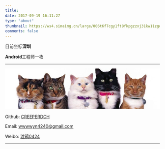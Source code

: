 ```yaml
---
title: 
date: 2017-09-19 16:11:27
type: "about"
thumbnail: https://ws4.sinaimg.cn/large/006tKfTcgy1ft8fkpgzzxj31kw11zgqm.jpg
comments: false
---
```








目前坐标**深圳**

**Android**工程师一枚



---

![](./img/cat.jpg)



Github: [CREEPERDCH](https://github.com/CREEPERDCH)

Email: [wwwwyn4240@gmail.com](wwwwyn4240@gmail.com)

Weibo: [渡鸦0424](http://www.weibo.com/u/3015389937)

---